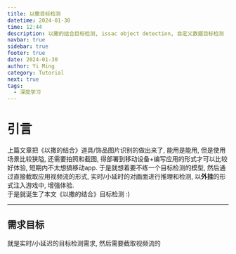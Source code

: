 ```yaml
---
title: 以撒目标检测
datetime: 2024-01-30
time: 12:44
description: 以撒的结合目标检测, issac object detection, 自定义数据目标检测
navbar: true
sidebar: true
footer: true
date: 2024-01-30
author: Yi Ming
category: Tutorial
next: true
tags:
  - 深度学习
---
```




# 引言  
上篇文章把《以撒的结合》道具/饰品图片识别的做出来了, 能用是能用, 但是使用场景比较狭隘, 还需要拍照和截图, 得部署到移动设备+编写应用的形式才可以比较好体验, 短期内不太想搞移动app. 于是就想着要不练一个目标检测的模型, 然后通过直接截取应用视频流的形式, 实时/小延时的对画面进行推理和检测, 以**外挂**的形式注入游戏中, 增强体验.  
于是就诞生了本文《以撒的结合》目标检测 :) 

---  

## 需求目标  




就是实时/小延迟的目标检测需求, 然后需要截取视频流的
